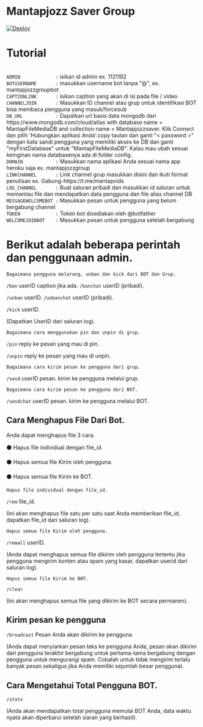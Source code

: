 # Mantapjozz Saver Group

<a href="https://heroku.com/deploy?template=https://github.com/softmilkpc/MantapjozzSaverGroup">
   <img src="https://www.herokucdn.com/deploy/button.svg" alt="Deploy">
 </a>
 <br>
<h1><b>Tutorial</b></h1> </br>
<code>ADMIN             :</code> isikan id admin ex. 1121192 </br>
<code>BOTUSERNAME       :</code> masukkan username bot tanpa "@", ex. mantapjozzgroupbot </br>
<code>CAPTIONLINK       :</code> isikan caption yang akan di isi pada file / video </br>
<code>CHANNELJOIN       :</code> Masukkan ID channel atau grup untuk identifikasi BOT bisa membaca pengguna yang masuk/forcesub </br>
<code>DB_URL            :</code> Dapatkan url basis data mongodb dari https://www.mongodb.com/cloud/atlas with database name = MantapFileMediaDB and collection name = Mantapjozzsaver. Klik Connect dan pilih 'Hubungkan aplikasi Anda'.copy tautan dan ganti "< password >" dengan kata sandi pengguna yang memiliki akses ke DB dan ganti "myFirstDatabase" untuk "MantapFileMediaDB". Kalau mau ubah sesuai keinginan nama databasenya ada di folder config. </br>
<code>DOMAIN            :</code> Masukkan nama aplikasi Anda sesuai nama app heroku saja ex. mantapjozzgroup </br>
<code>LINKCHANNEL       :</code> Link channel grup masukkan disini dan ikuti format penulisan ex. Gabung-https://t.me/mantapvids </br>
<code>LOG_CHANNEL       :</code> Buat saluran pribadi dan masukkan id saluran untuk memantau file dan mendapatkan data pengguna dan file alias channel DB </br>
<code>MESSAGEWELCOMEBOT :</code> Masukkan pesan untuk pengguna yang belum bergabung channel </br>
<code>TOKEN             :</code> Token bot disediakan oleh  @botfather </br>
<code>WELCOMEJOINBOT    :</code> Masukkan pesan untuk pengguna setelah bergabung </br>

<h1>Berikut adalah beberapa perintah dan penggunaan admin.</h1>


    Bagaimana pengguna melarang, unban dan kick dari BOT dan Grup.

<code>/ban</code> userID caption jika ada.
<code>/banchat</code> userID (pribadi). 

<code>/unban</code> userID.
<code>/unbanchat</code> userID (pribadi).

<code>/kick</code> userID.

(Dapatkan UserID dari saluran log).


    Bagaimana cara menggunakan pin dan unpin di grup.

<code>/pin</code> reply ke pesan yang mau di pin.

<code>/unpin</code> reply ke pesan yang mau di unpin.


    Bagaimana cara kirim pesan ke pengguna dari grup.

<code>/send</code> userID pesan. kirim ke pengguna melalui grup.


    Bagaimana cara kirim pesan ke pengguna dari BOT.

<code>/sendchat</code> userID pesan. kirim ke pengguna melalui BOT.
 

<h2>Cara Menghapus File Dari Bot.</h2>


Anda dapat menghapus file 3 cara.

  ⚫ Hapus file individual dengan file_id.

  ⚫ Hapus semua file Kirim oleh pengguna.

  ⚫ Hapus semua file Kirim ke BOT.


    Hapus file individual dengan file_id.

<code>/rem</code> file_id.

(Ini akan menghapus file satu per satu saat Anda memberikan file_id, dapatkan file_id dari saluran log).


    Hapus semua file Kirim oleh pengguna.

<code>/remall</code> userID.

(Anda dapat menghapus semua file dikirim oleh pengguna tertentu jika pengguna mengirim konten atau spam yang kasar, dapatkan userid dari saluran log).


    Hapus semua file Kirim ke B0T.

<code>/clear</code>

(Ini akan menghapus semua file yang dikirim ke BOT secara permanen).

<h2>Kirim pesan ke pengguna</h2>

<code>/broadcast</code> Pesan Anda akan dikirim ke pengguna.

(Anda dapat menyiarkan pesan teks ke pengguna Anda, pesan akan dikirim dari pengguna terakhir bergabung untuk pertama-tama bergabung dengan pengguna untuk mengurangi spam. Cobalah untuk tidak mengirim terlalu banyak pesan sekaligus jika Anda memiliki sejumlah besar pengguna).


<h2>Cara Mengetahui Total Pengguna BOT.</h2>

<code>/stats</code>

(Anda akan mendapatkan total pengguna memulai BOT Anda, data waktu nyata akan diperbarui setelah siaran yang berhasil).

